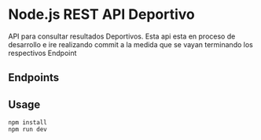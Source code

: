 # Node.js REST API Deportivo

API para consultar resultados Deportivos.
Esta api esta en proceso de desarrollo e ire realizando commit a la medida que se vayan terminando
los respectivos Endpoint

## Endpoints

## Usage

```
npm install
npm run dev
```
